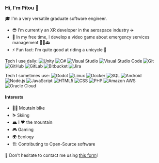 ### Hi, I'm Pitou 👋

🎓 I'm a very versatile graduate software engineer.

- 😎 I’m currently an XR developer in the aerospace industry ✈️
- 🌱 In my free time, I develop a video game about emergency services management 🚒🚓🚑
- ⚡ Fun fact: I'm quite good at riding a unicycle 🛞

Tech I use daily: ![Unity](https://img.shields.io/badge/Unity-282C34?logo=unity&logoColor=000000) ![C#](https://img.shields.io/badge/C%23-282C34?logo=csharp&logoColor=512BD4) ![Visual Studio](https://img.shields.io/badge/Visual%20Studio-282C34?logo=visualstudio&logoColor=5C2D91) ![Visual Studio Code](https://img.shields.io/badge/Visual%20Studio%20Code-282C34?logo=visualstudiocode&logoColor=512BD4) ![Git](https://img.shields.io/badge/Git-282C34?logo=git&logoColor=F05032) ![GitHub](https://img.shields.io/badge/GitHub-282C34?logo=github&logoColor=181717) ![GitLab](https://img.shields.io/badge/GitLab-282C34?logo=gitlab&logoColor=FC6D26) ![Bitbucket](https://img.shields.io/badge/Bitbucket-282C34?logo=bitbucket&logoColor=0052CC) ![Jira](https://img.shields.io/badge/Jira-282C34?logo=jira&logoColor=0052CC)

Tech I sometimes use: ![Godot](https://img.shields.io/badge/Godot-282C34?logo=godotengine&logoColor=478CBF) ![Linux](https://img.shields.io/badge/Linux-282C34?logo=linux&logoColor=FCC624) ![Docker](https://img.shields.io/badge/Docker-282C34?logo=Docker&logoColor=2496ED) ![SQL](https://img.shields.io/badge/SQL-282C34?logo=mysql&logoColor=4479A1) ![Android](https://img.shields.io/badge/Android-282C34?logo=android&logoColor=34A853) ![Node.js](https://img.shields.io/badge/Node.js-282C34?logo=nodedotjs&logoColor=339933) ![JavaScript](https://img.shields.io/badge/JavaScript-282C34?logo=javascript&logoColor=F7DF1E) ![HTML5](https://img.shields.io/badge/HTML%205-282C34?logo=html5&logoColor=E34F26) ![CSS](https://img.shields.io/badge/CSS-282C34?logo=css3&logoColor=1572B6) ![PHP](https://img.shields.io/badge/php-282C34?logo=php&logoColor=777BB4) ![Amazon AWS](https://img.shields.io/badge/AWS-282C34?logo=amazonaws&logoColor=232F3E) ![Oracle Cloud](https://img.shields.io/badge/Oracle%20Cloud-282C34?logo=oracle&logoColor=F80000)

#### Interests

- 🚵‍♂️ Moutain bike
- ⛷️ Skiing
- 🏔️ I ❤️ the mountain
- 🎮 Gaming
- 🌍 Ecology
- 🏗️ Contributing to Open-Source software

💬 Don't hesitate to contact me using [this form](https://forms.gle/GEYD2Wkfo3pPzrMi8)!
